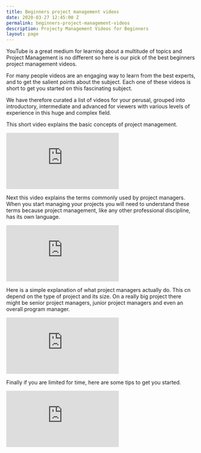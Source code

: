 ```yaml
---
title: Beginners project management videos
date: 2020-03-27 12:45:00 Z
permalink: beginners-project-management-videos
description: Projecty Management Videos for Beginners
layout: page
---
```


YouTube is a great medium for learning about a multitude of topics and Project Management is no different so here is our pick of the best beginners project management videos.

For many people videos are an engaging way to learn from the best experts, and to get the salient points about the subject. Each one of these videos is short to get you started on this fascinating subject.

We have therefore curated a list of videos for your perusal, grouped into introductory, intermediate and advanced for viewers with various levels of experience in this huge and complex field.

This short video explains the basic concepts of project management.

<div class="embed-responsive">
    <iframe class="embed-responsive-item embed-responsive-16by9" src="https://www.youtube.com/embed/9LSnINglkQA" frameborder="0" allow="accelerometer; autoplay; encrypted-media; gyroscope; picture-in-picture" allowfullscreen></iframe>
</div>

Next this video explains the terms commonly used by project managers. When you start managing your projects you will need to understand these terms because project management, like any other professional discipline, has its own language.

<div class="embed-responsive embed-responsive-16by9">
    <iframe class="embed-responsive-item" src="https://www.youtube.com/embed/7c8xP1gRIWs" frameborder="0" allow="accelerometer; autoplay; encrypted-media; gyroscope; picture-in-picture" allowfullscreen></iframe>
</div>

Here is a simple explanation of what project managers actually do. This cn depend on the type of project and its size. On a really big project there might be senior project managers, junior project managers and even an overall program manager.

<div class="embed-responsive embed-responsive-16by9">
    <iframe class="embed-responsive-item" src="https://www.youtube.com/embed/Vkd7JGl0-90" frameborder="0" allow="accelerometer; autoplay; encrypted-media; gyroscope; picture-in-picture" allowfullscreen></iframe>
</div>

Finally if you are limited for time, here are some tips to get you started.

<div class="embed-responsive embed-responsive-16by9">
    <iframe class="embed-responsive-item" src="https://www.youtube.com/embed/RT66tw1cKCA" frameborder="0" allow="accelerometer; autoplay; encrypted-media; gyroscope; picture-in-picture" allowfullscreen></iframe>
</div>